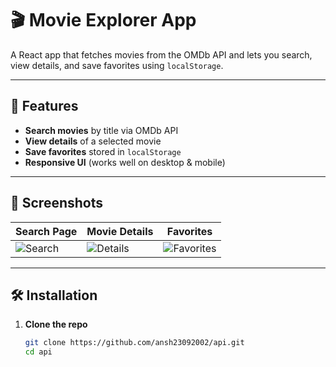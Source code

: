 # 🎬 Movie Explorer App

A React app that fetches movies from the OMDb API and lets you search, view details, and save favorites using `localStorage`.

---

## 🚀 Features

- **Search movies** by title via OMDb API  
- **View details** of a selected movie  
- **Save favorites** stored in `localStorage`  
- **Responsive UI** (works well on desktop & mobile)

---

## 📸 Screenshots

| Search Page | Movie Details | Favorites |
|-------------|----------------|------------|
| ![Search](./Screenshots/search.PNG) | ![Details](./Screenshots/details.PNG) | ![Favorites](./Screenshots/favorites.PNG) |


---

## 🛠️ Installation

1. **Clone the repo**  
   ```bash
   git clone https://github.com/ansh23092002/api.git
   cd api
